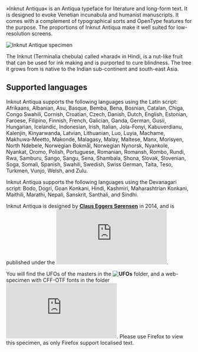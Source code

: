 »Inknut Antiqua« is an Antiqua typeface for literature and long-form text. It is designed to evoke Venetian incunabula and humanist manuscripts. It comes with a complement of typographical sorts and OpenType features for the purpose. The proportions of Inknut Antiqua make it well suited for low-resolution screens.

![Inknut Antique specimen](https://rawgithub.com/clauseggers/Inknut-Antiqua/master/Fonts%20&%20Specimen/Inknut-Antiqua-specimen.png)

The Inknut (Terminalia chebula) called »harad« in Hindi, is a nut-like fruit that can be used for ink making and is purported to cure blindness. The tree it grows from is native to the Indian sub-continent and south-east Asia.

## Supported languages

Inknut Antiqua supports the following languages using the Latin script: Afrikaans, Albanian, Asu, Basque, Bemba, Bena, Bosnian, Catalan, Chiga, Congo Swahili, Cornish, Croatian, Czech, Danish, Dutch, English, Estonian, Faroese, Filipino, Finnish, French, Galician, Ganda, German, Gusii, Hungarian, Icelandic, Indonesian, Irish, Italian, Jola-Fonyi, Kabuverdianu, Kalenjin, Kinyarwanda, Latvian, Lithuanian, Luo, Luyia, Machame, Makhuwa-Meetto, Makonde, Malagasy, Malay, Maltese, Manx, Morisyen, North Ndebele, Norwegian Bokmål, Norwegian Nynorsk, Nyankole, Nyankat, Oromo, Polish, Portuguese, Romanian, Romansh, Rombo, Rundi, Rwa, Samburu, Sango, Sangu, Sena, Shambala, Shona, Slovak, Slovenian, Soga, Somali, Spanish, Swahili, Swedish, Swiss German, Taita, Teso, Turkmen, Vunjo, Welsh, and Zulu.

Inknut Antiqua supports the following languages using the Devanagari script: Bodo, Dogri, Goan Konkani, Hindi, Kashmiri, Maharashtrian Konkani, Maithili, Marathi, Nepali, Sanskrit, Santhali, and Sindhi.

Inknut Antiqua is designed by **[Claus Eggers Sørensen](http://forthehearts.net/)** in 2014, and is published under the **![SIL Open Font License Version 1.1](https://https://github.com/clauseggers/Inknut-Antiqua/master/OFL.txt)**.

You will find the UFOs of the masters in the  **![UFOs](https://github.com/clauseggers/Inknut-Antiqua/master/UFOs)** folder, and a web-specimen with CFF-OTF fonts in the folder **![Fonts & Specimen](https://github.com/clauseggers/Inknut-Antiqua/master/Fonts%20%26%20Specimen/Inknut%20Antiqua%20SPECIMEN%20FINAL.html)**. Please use Firefox to view this specimen, as only Firefox support localised text.
